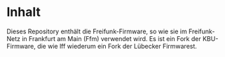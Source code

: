 # Inhalt
Dieses Repository enthält die Freifunk-Firmware, so wie sie im Freifunk-Netz in Frankfurt am Main (Ffm) verwendet wird. Es ist ein Fork der KBU-Firmware, die wie lff wiederum ein Fork der Lübecker Firmwarest.

